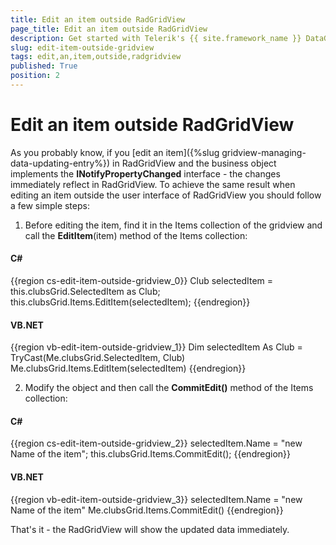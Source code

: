 ```yaml
---
title: Edit an item outside RadGridView
page_title: Edit an item outside RadGridView
description: Get started with Telerik's {{ site.framework_name }} DataGrid and learn about the few simple steps you should follow in order to edit an item outside the grid.
slug: edit-item-outside-gridview
tags: edit,an,item,outside,radgridview
published: True
position: 2
---
```


# Edit an item outside RadGridView

As you probably know, if you [edit an item]({%slug gridview-managing-data-updating-entry%}) in RadGridView and the business object implements the __INotifyPropertyChanged__ interface - the changes immediately reflect in RadGridView. To achieve the same result when editing an item outside the user interface of RadGridView you should follow a few simple steps:

1. Before editing the item, find it in the Items collection of the gridview and call the __EditItem__(item) method of the Items collection:

#### __C#__

{{region cs-edit-item-outside-gridview_0}}
	Club selectedItem = this.clubsGrid.SelectedItem as Club;
	this.clubsGrid.Items.EditItem(selectedItem);
{{endregion}}

#### __VB.NET__

{{region vb-edit-item-outside-gridview_1}}
	Dim selectedItem As Club = TryCast(Me.clubsGrid.SelectedItem, Club)
	Me.clubsGrid.Items.EditItem(selectedItem)
{{endregion}}

2. Modify the object and then call the __CommitEdit()__ method of the Items collection:

#### __C#__

{{region cs-edit-item-outside-gridview_2}}
	selectedItem.Name = "new Name of the item";
	this.clubsGrid.Items.CommitEdit();
{{endregion}}

#### __VB.NET__

{{region vb-edit-item-outside-gridview_3}}
	selectedItem.Name = "new Name of the item"
	Me.clubsGrid.Items.CommitEdit()
{{endregion}}

That's it - the RadGridView will show the updated data immediately. 


